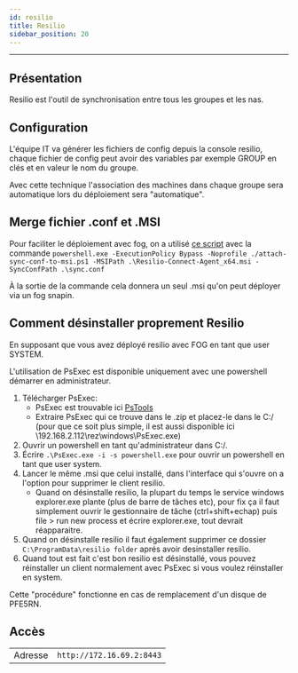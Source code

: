 ```yaml
---
id: resilio
title: Resilio
sidebar_position: 20
---
```

---

## Présentation

Resilio est l'outil de synchronisation entre tous les groupes et les nas.

## Configuration

L'équipe IT va générer les fichiers de config depuis la console resilio, chaque fichier de config peut avoir des variables par exemple GROUP en clés et en valeur le nom du groupe.

Avec cette technique l'association des machines dans chaque groupe sera automatique lors du déploiement sera "automatique".

## Merge fichier .conf et .MSI

Pour faciliter le déploiement avec fog, on a utilisé [ce script](https://github.com/ArtFXDev/silex_fog_snapin/blob/main/resilio/attach-sync-conf-to-msi.ps1) avec la commande `powershell.exe -ExecutionPolicy Bypass -Noprofile ./attach-sync-conf-to-msi.ps1 -MSIPath .\Resilio-Connect-Agent_x64.msi -SyncConfPath .\sync.conf`

À la sortie de la commande cela donnera un seul .msi qu'on peut déployer via un fog snapin.

## Comment désinstaller proprement Resilio

En supposant que vous avez déployé resilio avec FOG en tant que user SYSTEM.

L'utilisation de PsExec est disponible uniquement avec une powershell démarrer en administrateur.

1. Télécharger PsExec:
   - PsExec est trouvable ici [PsTools](https://docs.microsoft.com/en-us/sysinternals/downloads/psexec)
   - Extraire PsExec qui ce trouve dans le .zip et placez-le dans le C:/ (pour que ce soit plus simple, il est aussi disponible ici \\192.168.2.112\rez\windows\PsExec.exe)
2. Ouvrir un powershell en tant qu'administrateur dans C:/.
3. Écrire `.\PsExec.exe -i -s powershell.exe` pour ouvrir un powershell en tant que user system.
4. Lancer le même .msi que celui installé, dans l'interface qui s'ouvre on a l'option pour supprimer le client resilio.
   - Quand on désinstalle resilio, la plupart du temps le service windows explorer.exe plante (plus de barre de tâches etc), pour fix ça il faut simplement ouvrir le gestionnaire de tâche (ctrl+shift+echap) puis file > run new process et écrire explorer.exe, tout devrait réapparaitre.
5. Quand on désinstalle resilio il faut également supprimer ce dossier `C:\ProgramData\resilio folder` aprés avoir desinstaller resilio.
6. Quand tout est fait c'est bon resilio est désinstallé, vous pouvez réinstaller un client normalement avec PsExec si vous voulez réinstaller en system.

Cette "procédure" fonctionne en cas de remplacement d'un disque de PFE5RN.

## Accès

|         |                           |
| ------- | ------------------------- |
| Adresse | `http://172.16.69.2:8443` |
